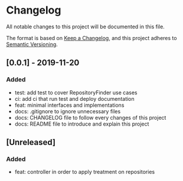 # Changelog
All notable changes to this project will be documented in this file.

The format is based on [Keep a Changelog](https://keepachangelog.com/en/1.0.0/),
and this project adheres to [Semantic Versioning](https://semver.org/spec/v2.0.0.html).

## [0.0.1] - 2019-11-20

### Added
- test: add test to cover RepositoryFinder use cases
- ci: add ci that run test and deploy documentation
- feat: minimal interfaces and implementations
- docs: .gitignore to ignore unnecessary files
- docs: CHANGELOG file to follow every changes of this project
- docs: README file to introduce and explain this project

## [Unreleased]

### Added
- feat: controller in order to apply treatment on repositories